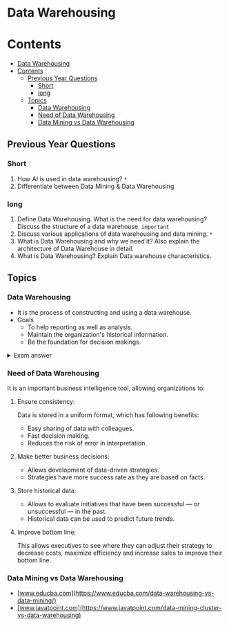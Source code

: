 # Data Warehousing

# Contents

- [Data Warehousing](#data-warehousing)
- [Contents](#contents)
  - [Previous Year Questions](#previous-year-questions)
    - [Short](#short)
    - [long](#long)
  - [Topics](#topics)
    - [Data Warehousing](#data-warehousing-1)
    - [Need of Data Warehousing](#need-of-data-warehousing)
    - [Data Mining vs Data Warehousing](#data-mining-vs-data-warehousing)

## Previous Year Questions

### Short

1. How AI is used in data warehousing? `*`
2. Differentiate between Data Mining & Data Warehousing

### long

1. Define Data Warehousing. What is the need for data warehousing? Discuss the structure of a data warehouse. `important`
2. Discuss various applications of data warehousing and data mining. `*`
3. What is Data Warehousing and why we need it? Also explain the architecture of Data
   Warehouse in detail.
4. What is Data Warehousing? Explain Data warehouse characteristics.

## Topics

### Data Warehousing

- It is the process of constructing and using a data warehouse.
- Goals
  - To help reporting as well as analysis.
  - Maintain the organization's historical information.
  - Be the foundation for decision makings.

<details>
  <summary>Exam answer</summary>

The process of constructing a datastore to save data from various sources and processing that data to extract meaningful information which influences investigative tasks is known as data warehousing.

A data store in data warehousing is known as the data warehouse, and it has the following attributes:

Goals:

Need:

</details>

### Need of Data Warehousing

It is an important business intelligence tool, allowing organizations to:

1.  Ensure consistency:

    Data is stored in a uniform format, which has following benefits:

    - Easy sharing of data with colleagues.
    - Fast decision making.
    - Reduces the risk of error in interpretation.

2.  Make better business decisions:

    - Allows development of data-driven strategies.
    - Strategies have more success rate as they are based on facts.

3.  Store historical data:

    - Allows to evaluate initiatives that have been successful — or unsuccessful — in the past.
    - Historical data can be used to predict future trends.

4.  Improve bottom line:

    This allows executives to see where they can adjust their strategy to decrease costs, maximize efficiency and increase sales to improve their bottom line.

### Data Mining vs Data Warehousing

- [www.educba.com](https://www.educba.com/data-warehousing-vs-data-mining/)
- [www.javatpoint.com](https://www.javatpoint.com/data-mining-cluster-vs-data-warehousing)
